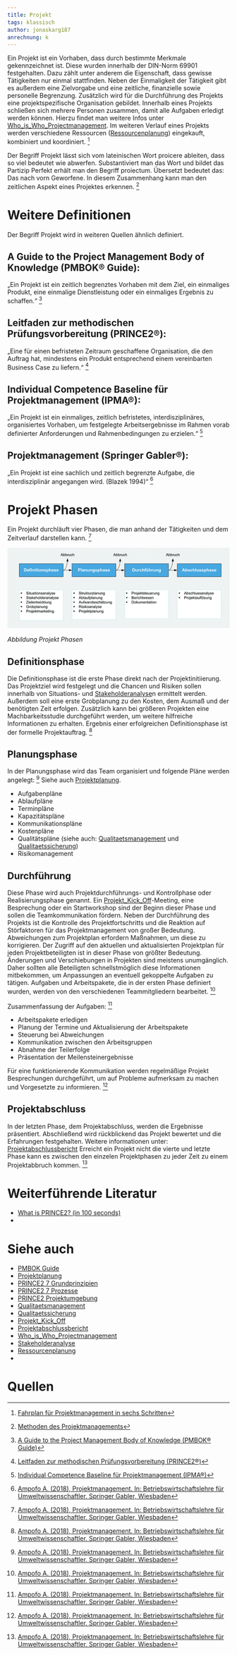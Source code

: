 ```yaml
---
title: Projekt
tags: klassisch
author: jonaskarg187
anrechnung: k
---
```


Ein Projekt ist ein Vorhaben, dass durch bestimmte Merkmale gekennzeichnet ist. Diese wurden innerhalb der DIN-Norm 69901 festgehalten. 
Dazu zählt unter anderem die Eigenschaft, dass gewisse Tätigkeiten nur einmal stattfinden. Neben der Einmaligkeit der Tätigkeit gibt es außerdem eine Zielvorgabe und 
eine zeitliche, finanzielle sowie personelle Begrenzung. Zusätzlich wird für die Durchführung des Projekts eine projektspezifische Organisation gebildet. 
Innerhalb eines Projekts schließen sich mehrere Personen zusammen, damit alle Aufgaben erledigt werden können. 
Hierzu findet man weitere Infos unter [Who_is_Who_Projectmanagement](Who_is_Who_Projectmanagement.md). 
Im weiteren Verlauf eines Projekts werden verschiedene Ressourcen ([Ressourcenplanung](Ressourcenplanung.md)) eingekauft, kombiniert und koordiniert. [^1]

Der Begriff Projekt lässt sich vom lateinischen Wort proicere ableiten, dass so viel bedeutet wie abwerfen.
Substantiviert man das Wort und bildet das Partizip Perfekt erhält man den Begriff proiectum. Übersetzt bedeutet das: Das nach vorn Geworfene.
In diesem Zusammenhang kann man den zeitlichen Aspekt eines Projektes erkennen. [^2]

# Weitere Definitionen

Der Begriff Projekt wird in weiteren Quellen ähnlich definiert.

## A Guide to the Project Management Body of Knowledge (PMBOK® Guide):

„Ein Projekt ist ein zeitlich begrenztes Vorhaben mit dem Ziel, ein einmaliges Produkt, eine einmalige Dienstleistung oder ein einmaliges Ergebnis zu schaffen.“ [^3]

## Leitfaden zur methodischen Prüfungsvorbereitung (PRINCE2®):

„Eine für einen befristeten Zeitraum geschaffene Organisation, die den Auftrag hat, mindestens ein Produkt entsprechend einem vereinbarten Business Case zu liefern.“ [^4]

## Individual Competence Baseline für Projektmanagement (IPMA®):

„Ein Projekt ist ein einmaliges, zeitlich befristetes, interdisziplinäres, organisiertes Vorhaben, um festgelegte Arbeitsergebnisse im Rahmen vorab definierter Anforderungen 
und Rahmenbedingungen zu erzielen.“ [^5]

## Projektmanagement (Springer Gabler®):

„Ein Projekt ist eine sachlich und zeitlich begrenzte Aufgabe, die interdisziplinär angegangen wird. (Blazek 1994)“ [^6]

# Projekt Phasen

Ein Projekt durchläuft vier Phasen, die man anhand der Tätigkeiten und dem Zeitverlauf darstellen kann. [^6]

![Beispielabbildung](Projekt/Projektphasen.png)

*Abbildung Projekt Phasen*


## Definitionsphase

Die Definitionsphase ist die erste Phase direkt nach der Projektinitiierung. Das Projektziel wird festgelegt und die Chancen und Risiken sollen innerhalb von Situations- und
[Stakeholderanalyse](Stakeholderanalyse.md)n ermittelt werden. Außerdem soll eine erste Grobplanung zu den Kosten, 
dem Ausmaß und der benötigten Zeit erfolgen. Zusätzlich kann bei größeren Projekten eine Machbarkeitsstudie durchgeführt werden, um weitere hilfreiche Informationen 
zu erhalten. Ergebnis einer erfolgreichen Definitionsphase ist der formelle Projektauftrag. [^6]

## Planungsphase

In der Planungsphase wird das Team organisiert und folgende Pläne werden angelegt: [^6]
Siehe auch [Projektplanung](Projektplanung.md).

* Aufgabenpläne
* Ablaufpläne
* Terminpläne
* Kapazitätspläne
* Kommunikationspläne
* Kostenpläne
* Qualitätspläne (siehe auch: [Qualitaetsmanagement](Qualitaetsmanagement.md) und [Qualitaetssicherung](Qualitaetssicherung.md))
* Risikomanagement

## Durchführung

Diese Phase wird auch Projektdurchführungs- und Kontrollphase oder Realisierungsphase genannt. Ein [Projekt_Kick_Off](Projekt_Kick_Off.md)-Meeting, eine Besprechung oder ein Startworkshop sind der 
Beginn dieser Phase und sollen die Teamkommunikation fördern. Neben der Durchführung des Projekts ist die Kontrolle des Projektfortschritts und die Reaktion auf Störfaktoren 
für das Projektmanagement von großer Bedeutung. Abweichungen zum Projektplan erfordern Maßnahmen, um diese zu korrigieren. Der Zugriff auf den aktuellen und aktualisierten
Projektplan für jeden Projektbeteiligten ist in dieser Phase von größter Bedeutung. Änderungen und Verschiebungen in Projekten sind meistens unumgänglich. 
Daher sollten alle Beteiligten schnellstmöglich diese Informationen mitbekommen, um Anpassungen an eventuell gekoppelte Aufgaben zu tätigen. 
Aufgaben und Arbeitspakete, die in der ersten Phase definiert wurden, werden von den verschiedenen Teammitgliedern bearbeitet. [^6]

Zusammenfassung der Aufgaben: [^6]

* Arbeitspakete erledigen
* Planung der Termine und Aktualisierung der Arbeitspakete 
* Steuerung bei Abweichungen
* Kommunikation zwischen den Arbeitsgruppen 
* Abnahme der Teilerfolge
* Präsentation der Meilensteinergebnisse

Für eine funktionierende Kommunikation werden regelmäßige Projekt Besprechungen durchgeführt, um auf Probleme aufmerksam zu machen und Vorgesetzte zu informieren. [^6]

## Projektabschluss

In der letzten Phase, dem Projektabschluss, werden die Ergebnisse präsentiert. Abschließend wird rückblickend das Projekt bewertet und die Erfahrungen festgehalten.
Weitere informationen unter: [Projektabschlussbericht](Projektabschlussbericht.md)
Erreicht ein Projekt nicht die vierte und letzte Phase kann es zwischen den einzelen Projektphasen zu jeder Zeit zu einem Projektabbruch kommen. [^6]



# Weiterführende Literatur

* [What is PRINCE2? (in 100 seconds)](https://www.youtube.com/watch?v=61RnrsWQE7A)
*  


# Siehe auch

* [PMBOK Guide](PMBOK_Guide.md)
* [Projektplanung](Projektplanung.md)
* [PRINCE2 7 Grundprinzipien](PRINCE2_7_Grundprinzipien.md)
* [PRINCE2 7 Prozesse](PRINCE2_7_Prozesse.md)
* [PRINCE2 Projektumgebung](PRINCE2_Projektumgebung.md)
* [Qualitaetsmanagement](Qualitaetsmanagement.md)
* [Qualitaetssicherung](Qualitaetssicherung.md)
* [Projekt_Kick_Off](Projekt_Kick_Off.md)
* [Projektabschlussbericht](Projektabschlussbericht.md)
* [Who_is_Who_Projectmanagement](Who_is_Who_Projectmanagement.md)
* [Stakeholderanalyse](Stakeholderanalyse.md)
* [Ressourcenplanung](Ressourcenplanung.md)  
* []( .md) 



# Quellen

[^1]: [Fahrplan für Projektmanagement in sechs Schritten](https://link.springer.com/book/10.1007/978-3-658-33979-1)
[^2]: [Methoden des Projektmanagements](https://link.springer.com/content/pdf/10.1007%2F978-3-8348-9008-5_2.pdf)
[^3]: [A Guide to the Project Management Body of Knowledge (PMBOK® Guide)](https://www.pmi.org/pmbok-guide-standards/foundational/PMBOK)
[^4]: [Leitfaden zur methodischen Prüfungsvorbereitung (PRINCE2®)](https://books.google.de/books?id=T97aDwAAQBAJ&pg=PA15&lpg=PA15&dq=Eine+f%C3%BCr+einen+befristeten+Zeitraum+geschaffene+Organisation,+die+den+Auftrag+hat,+mindestens+ein+Produkt+entsprechend+einem+vereinbarten+Business+Case+zu+liefern.%E2%80%9C&source=bl&ots=76aCeXxZpv&sig=ACfU3U2w7DGkw1IHDD9cpFBvw48ZtEbAPg&hl=de&sa=X&ved=2ahUKEwjBuP6CqLH0AhVS8LsIHTG3DA8Q6AF6BAgXEAM#v=onepage&q&f=false)
[^5]: [Individual Competence Baseline für Projektmanagement (IPMA®)](https://www.gpm-ipma.de/fileadmin/user_upload/GPM/Know-How/programm-icb4/IPMA_ICB4_PM_deutsch_170213.pdf)
[^6]: [Ampofo A. (2018), Projektmanagement. In: Betriebswirtschaftslehre für Umweltwissenschaftler. Springer Gabler, Wiesbaden](https://doi.org/10.1007/978-3-658-12517-2_10)

